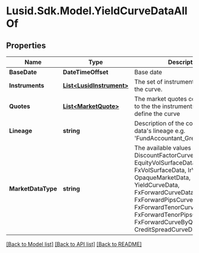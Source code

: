 # Lusid.Sdk.Model.YieldCurveDataAllOf

## Properties

Name | Type | Description | Notes
------------ | ------------- | ------------- | -------------
**BaseDate** | **DateTimeOffset** | Base date | 
**Instruments** | [**List&lt;LusidInstrument&gt;**](LusidInstrument.md) | The set of instruments that define the curve. | 
**Quotes** | [**List&lt;MarketQuote&gt;**](MarketQuote.md) | The market quotes corresponding to the the instruments used to define the curve | 
**Lineage** | **string** | Description of the complex market data&#39;s lineage e.g. &#39;FundAccountant_GreenQuality&#39;. | [optional] 
**MarketDataType** | **string** | The available values are: DiscountFactorCurveData, EquityVolSurfaceData, FxVolSurfaceData, IrVolCubeData, OpaqueMarketData, YieldCurveData, FxForwardCurveData, FxForwardPipsCurveData, FxForwardTenorCurveData, FxForwardTenorPipsCurveData, FxForwardCurveByQuoteReference, CreditSpreadCurveData | 

[[Back to Model list]](../README.md#documentation-for-models) [[Back to API list]](../README.md#documentation-for-api-endpoints) [[Back to README]](../README.md)

